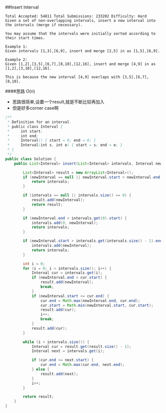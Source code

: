 ##Insert Interval

	Total Accepted: 54811 Total Submissions: 233202 Difficulty: Hard
	Given a set of non-overlapping intervals, insert a new interval into the intervals (merge if necessary).

	You may assume that the intervals were initially sorted according to their start times.

	Example 1:
	Given intervals [1,3],[6,9], insert and merge [2,5] in as [1,5],[6,9].

	Example 2:
	Given [1,2],[3,5],[6,7],[8,10],[12,16], insert and merge [4,9] in as [1,2],[3,10],[12,16].

	This is because the new interval [4,9] overlaps with [3,5],[6,7],[8,10].

####思路 O(n)
- 思路很简单,设置一个result,就是不断比较再加入
- 但是好多corner case啊

```java
/**
 * Definition for an interval.
 * public class Interval {
 *     int start;
 *     int end;
 *     Interval() { start = 0; end = 0; }
 *     Interval(int s, int e) { start = s; end = e; }
 * }
 */
public class Solution {
    public List<Interval> insert(List<Interval> intervals, Interval newInterval) {

        List<Interval> result = new ArrayList<Interval>();
        if (newInterval == null || newInterval.start > newInterval.end) {
            return intervals;
        }

        if (intervals == null || intervals.size() == 0) {
            result.add(newInterval);
            return result;
        }

        if (newInterval.end < intervals.get(0).start) {
            intervals.add(0, newInterval);
            return intervals;
        }

        if (newInterval.start > intervals.get(intervals.size() - 1).end) {
            intervals.add(newInterval);
            return intervals;
        }

        int i = 0;
        for (i = 0; i < intervals.size(); i++) {
            Interval cur = intervals.get(i);
            if (newInterval.end < cur.start) {
                result.add(newInterval);
                break;
            }
            if (newInterval.start <= cur.end) {
                cur.end = Math.max(newInterval.end, cur.end);
                cur.start = Math.min(newInterval.start, cur.start);
                result.add(cur);
                i++;
                break;
            }
            result.add(cur);
        }

        while (i < intervals.size()) {
            Interval cur = result.get(result.size() - 1);
            Interval next = intervals.get(i);

            if (cur.end >= next.start) {
                cur.end = Math.max(cur.end, next.end);
            } else {
                result.add(next);
            }
            i++;
        }

        return result;
    }
}
```
